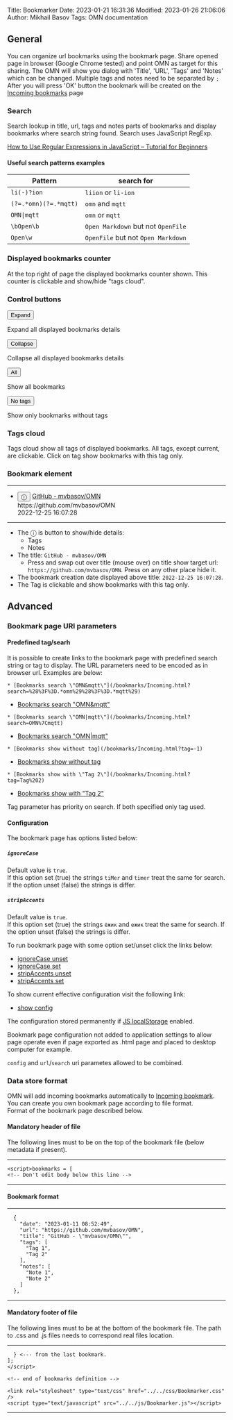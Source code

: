 Title: Bookmarker
Date: 2023-01-21 16:31:36
Modified: 2023-01-26 21:06:06
Author: Mikhail Basov
Tags: OMN documentation

## General

You can organize url bookmarks using the bookmark page. Share opened page in browser (Google Chrome tested) and point OMN as target for this sharing. The OMN will show you dialog with 'Title', 'URL', 'Tags' and 'Notes' which can be changed. Multiple tags and notes need to be separated by `;` After you will press 'OK' button the bookmark will be created on the [Incoming bookmarks](/bookmarks/Incoming.html) page

### Search

Search lookup in title, url, tags and notes parts of bookmarks and display bookmarks where search string found.
Search uses JavaScript RegExp.

[How to Use Regular Expressions in JavaScript – Tutorial for Beginners](https://www.freecodecamp.org/news/regular-expressions-for-beginners/)

#### Useful search patterns examples
| Pattern | search for |
|---------|------------|
|`li(-)?ion`| `liion` or `li-ion`|
|`(?=.*omn)(?=.*mqtt)`| `omn` and `mqtt`|
|`OMN\|mqtt`|`omn` or `mqtt`|
|`\bOpen\b`|`Open Markdown` but not `OpenFile`|
|`Open\w`|`OpenFile` but not `Open Markdown`|

### Displayed bookmarks counter

At the top right of page the displayed bookmarks counter shown. This counter is clickable and show/hide "tags cloud".

### Control buttons

<button class="colexp">Expand</button>

Expand all displayed bookmarks details

<button class="colexp">Collapse</button>

Collapse all displayed bookmarks details

<button class="colexp">All</button>

Show all bookmarks

<button class="colexp">No tags</button>

Show only bookmarks without tags

### Tags cloud

Tags cloud show all tags of displayed bookmarks. All tags, except current, are clickable. Click on tag show bookmarks with this tag only.

### Bookmark element

- - -

<ul>
  <li>
    <button 
      class="details"
      onClick="
        if(this.parentNode) {
          var infoBlock = this.parentNode.getElementsByTagName('ul')[0];
          if(infoBlock.style.display == 'none') {
            infoBlock.style.display='block';
          } else {
             infoBlock.style.display='none';
          }
        }">
ⓘ
    </button>
    <a href="https://github.com/mvbasov/OMN">GitHub - mvbasov/OMN</a>
    <span><br>https://github.com/mvbasov/OMN</span>
    <br>
    <span class="spanDate">2022-12-25 16:07:28</span>
    <ul style="display: none;">
      <li><div><button class="tag">Tag 1</button><button class="tag">Tag2</button></div></li>
      <li><div><span class="note">"Note 1"</span>,<span class="note">"Note 2"</span></div></li>
    </ul>
  </li>
</ul>

- - -

* The ⓘ is button to show/hide details:
  * Tags
  * Notes
* The title: `GitHub - mvbasov/OMN`
  * Press and swap out over title (mouse over) on title show target url: `https://github.com/mvbasov/OMN`. Press on any other place hide it.
* The bookmark creation date displayed above title: `2022-12-25 16:07:28`.
* The Tag is clickable and show bookmarks with this tag only.

## Advanced 
### Bookmark page URI parameters
#### Predefined tag/searh
It is possible to create links to the bookmark page with predefined search string or tag to display. The URL parameters need to be encoded as in browser url. Examples are below:

```
* [Bookmarks search \"OMN&mqtt\"](/bookmarks/Incoming.html?search=%28%3F%3D.*omn%29%28%3F%3D.*mqtt%29)
```
* [Bookmarks search \"OMN&mqtt\"](/bookmarks/Incoming.html?search=%28%3F%3D.*omn%29%28%3F%3D.*mqtt%29)

```
* [Bookmarks search \"OMN|mqtt\"](/bookmarks/Incoming.html?search=OMN%7Cmqtt)
```
* [Bookmarks search \"OMN|mqtt\"](/bookmarks/Incoming.html?search=OMN%7Cmqtt)

```
* [Bookmarks show without tag](/bookmarks/Incoming.html?tag=-1)
```
* [Bookmarks show without tag](/bookmarks/Incoming.html?tag=-1)

```
* [Bookmarks show with \"Tag 2\"](/bookmarks/Incoming.html?tag=Tag%202)
```
* [Bookmarks show with \"Tag 2\"](/bookmarks/Incoming.html?tag=Tag%202)

Tag parameter has priority on search. If both specified only tag used.

#### Configuration
The bookmark page has options listed below:

##### `ignoreCase`
Default value is `true`.  
If this option set (true) the strings `tiMer` and `timer` treat the same for search. If the option unset (false) the strings is differ.

##### `stripAccents`
Default value is `true`.  
If this option set (true) the strings `ёжик` and `ежик` treat the same for search. If the option unset (false) the strings is differ.

To run bookmark page with some option set/unset click the links below:
* [ignoreCase unset](/bookmarks/Incoming.html?config=%7B%22ignoreCase%22%3Afalse%7D)
* [ignoreCase set](/bookmarks/Incoming.html?config=%7B%22ignoreCase%22%3Atrue%7D)
* [stripAccents unset](/bookmarks/Incoming.html?config=%7B%22stripAccents%22%3Afalse%7D)
* [stripAccents set](/bookmarks/Incoming.html?config=%7B%22stripAccents%22%3Atrue%7D)

To show current effective configuration visit the following link:
* [show config](/bookmarks/Incoming.html?config=show)

The configuration stored permanently if [JS localStorage](/default/Help.html#enable-jsdebug) enabled.

Bookmark page configuration not added to application settings to allow page operate even if page exported as .html page and placed to desktop computer for example.

`config` and `url`/`search` uri parametes allowed to be combined.

### Data store format
OMN will add incoming bookmarks automatically to [Incoming bookmark](/bookmarks/Incoming.html).  
You can create you own bookmark page according to file format.  
Format of the bookmark page described below.

#### Mandatory header of file

The following lines must to be on the top of the bookmark file (below metadata if present).

- - -

```
<script>bookmarks = [
<!-- Don't edit body below this line -->
```

- - -

#### Bookmark format

- - -


```
  {
    "date": "2023-01-11 08:52:49",
    "url": "https://github.com/mvbasov/OMN",
    "title": "GitHub - \"mvbasov/OMN\"",
    "tags": [
      "Tag 1",
      "Tag 2"
    ],
    "notes": [
      "Note 1",
      "Note 2"
    ]
  },
```

- - -

#### Mandatory footer of file

The following lines must to be at the bottom of the bookmark file. The path to .css and .js files needs to correspond real files location.

- - -

```
  } <--- from the last bookmark.
];
</script>

<!-- end of bookmarks definition -->

<link rel="stylesheet" type="text/css" href="../../css/Bookmarker.css" />
<script type="text/javascript" src="../../js/Bookmarker.js"></script>
```

- - -
<script>
  window.onload=createTOC(document.getElementById('content'));
</script>

<link rel="stylesheet" type="text/css" href="../../css/Bookmarker.css" />

